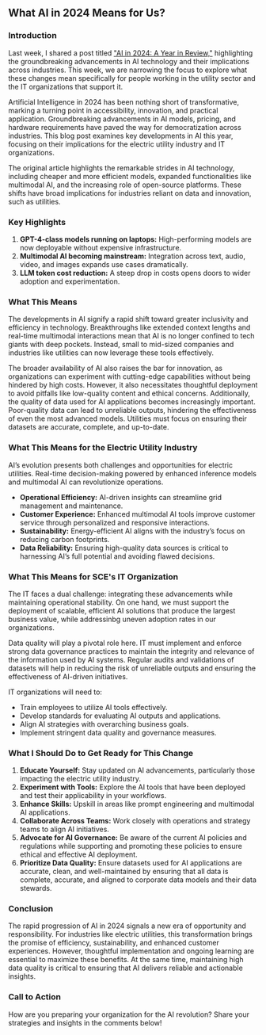 ## What AI in 2024 Means for Us? 

### Introduction
Last week, I shared a post titled ["AI in 2024: A Year in Review,"](https://engage.cloud.microsoft/main/org/sce.com/threads/eyJfdHlwZSI6IlRocmVhZCIsImlkIjoiMzEzNTA0NTU1MjQ5NjY0MCJ9?trk_copy_link=V2) highlighting the groundbreaking advancements in AI technology and their implications across industries. This week, we are narrowing the focus to explore what these changes mean specifically for people working in the utility sector and the IT organizations that support it.

Artificial Intelligence in 2024 has been nothing short of transformative, marking a turning point in accessibility, innovation, and practical application. Groundbreaking advancements in AI models, pricing, and hardware requirements have paved the way for democratization across industries. This blog post examines key developments in AI this year, focusing on their implications for the electric utility industry and IT organizations.

The original article highlights the remarkable strides in AI technology, including cheaper and more efficient models, expanded functionalities like multimodal AI, and the increasing role of open-source platforms. These shifts have broad implications for industries reliant on data and innovation, such as utilities.

### Key Highlights
1. **GPT-4-class models running on laptops:** High-performing models are now deployable without expensive infrastructure.
2. **Multimodal AI becoming mainstream:** Integration across text, audio, video, and images expands use cases dramatically.
3. **LLM token cost reduction:** A steep drop in costs opens doors to wider adoption and experimentation.

### What This Means
The developments in AI signify a rapid shift toward greater inclusivity and efficiency in technology. Breakthroughs like extended context lengths and real-time multimodal interactions mean that AI is no longer confined to tech giants with deep pockets. Instead, small to mid-sized companies and industries like utilities can now leverage these tools effectively.

The broader availability of AI also raises the bar for innovation, as organizations can experiment with cutting-edge capabilities without being hindered by high costs. However, it also necessitates thoughtful deployment to avoid pitfalls like low-quality content and ethical concerns. Additionally, the quality of data used for AI applications becomes increasingly important. Poor-quality data can lead to unreliable outputs, hindering the effectiveness of even the most advanced models. Utilities must focus on ensuring their datasets are accurate, complete, and up-to-date.

### What This Means for the Electric Utility Industry
AI’s evolution presents both challenges and opportunities for electric utilities. Real-time decision-making powered by enhanced inference models and multimodal AI can revolutionize operations.

- **Operational Efficiency:** AI-driven insights can streamline grid management and maintenance.
- **Customer Experience:** Enhanced multimodal AI tools improve customer service through personalized and responsive interactions.
- **Sustainability:** Energy-efficient AI aligns with the industry’s focus on reducing carbon footprints.
- **Data Reliability:** Ensuring high-quality data sources is critical to harnessing AI’s full potential and avoiding flawed decisions.

### What This Means for SCE's IT Organization
The IT faces a dual challenge: integrating these advancements while maintaining operational stability. On one hand, we must support the deployment of scalable, efficient AI solutions that produce the largest business value, while addressinbg uneven adoption rates in our organizations. 

Data quality will play a pivotal role here. IT must implement and enforce strong data governance practices to maintain the integrity and relevance of the information used by AI systems. Regular audits and validations of datasets will help in reducing the risk of unreliable outputs and ensuring the effectiveness of AI-driven initiatives.

IT organizations will need to:
- Train employees to utilize AI tools effectively.
- Develop standards for evaluating AI outputs and applications.
- Align AI strategies with overarching business goals.
- Implement stringent data quality and governance measures.

### What I Should Do to Get Ready for This Change
1. **Educate Yourself:** Stay updated on AI advancements, particularly those impacting the electric utility industry.
2. **Experiment with Tools:** Explore the AI tools that have been deployed and test their applicability in your workflows.
3. **Enhance Skills:** Upskill in areas like prompt engineering and multimodal AI applications.
4. **Collaborate Across Teams:** Work closely with operations and strategy teams to align AI initiatives.
5. **Advocate for AI Governance:** Be aware of the current AI policies and regulations while supporting and promoting these policies to ensure ethical and effective AI deployment.
6. **Prioritize Data Quality:** Ensure datasets used for AI applications are accurate, clean, and well-maintained by ensuring that all data is complete, accurate, and aligned to corporate data models and their data stewards.

### Conclusion
The rapid progression of AI in 2024 signals a new era of opportunity and responsibility. For industries like electric utilities, this transformation brings the promise of efficiency, sustainability, and enhanced customer experiences. However, thoughtful implementation and ongoing learning are essential to maximize these benefits. At the same time, maintaining high data quality is critical to ensuring that AI delivers reliable and actionable insights.

### Call to Action
How are you preparing your organization for the AI revolution? Share your strategies and insights in the comments below!

